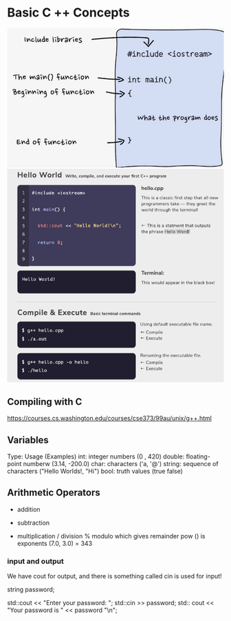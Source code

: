 # **Basic C ++ Concepts**
![Screenshot](./Pictures/cpp-basic.jpeg)
![Screenshot](./Pictures/execute-cpp.png)
## Compiling with C
https://courses.cs.washington.edu/courses/cse373/99au/unix/g++.html

## Variables

Type: Usage (Examples)
int: integer numbers (0 , 420)
double: floating-point numberw (3.14, -200.0)
char: characters ('a, '@')
string: sequence of characters ("Hello Worlds!, "Hi")
bool: truth values (true false)

## Arithmetic Operators 

+ addition
- subtraction
* multiplication
/ division
% modulo which gives remainder
pow () is exponents (7.0, 3.0) = 343 

### input and output
We have cout for output, and there is something called cin is used for input!

string password;

std::cout << "Enter your password: ";
std::cin >> password;
std:: cout << "Your password is " << password "\n";
